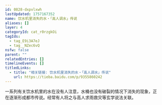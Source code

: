```yaml
---
id: 0828-dxpvlxwh
lastUpdated: 1757167352
name: 饮水机里消失的水・「高人调水」传说
aliases: []
layer: 4
categoryId: cat_r0rzgkOi
tagIds:
  - tag_E9i3A7eJ
  - tag__NZec6vQ
nsfw: false
parent: ""
relatedEntries: []
timelineEvents: []
titledLinks:
  - title: "相关链接: 饮水机里消失的水・「高人调水」传说"
    url: https://tieba.baidu.com/p/9355860242
---
```


一系列有关饮水机里的水在没有人注意，水桶也没有破裂的情况下消失的现象，正在逐渐形成都市传说。经常有人将之与高人求雨救灾等玄学说法关联。